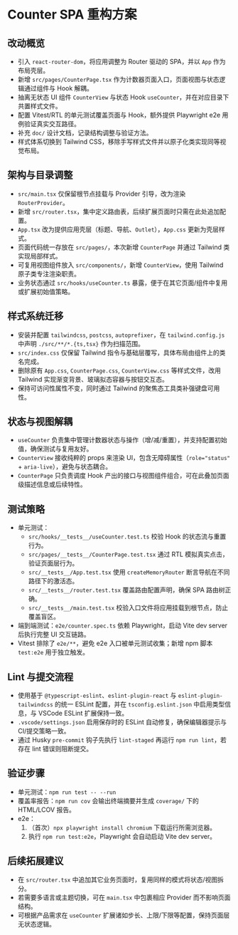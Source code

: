 # Counter SPA 重构方案

## 改动概览
- 引入 `react-router-dom`，将应用调整为 Router 驱动的 SPA，并以 `App` 作为布局壳层。
- 新增 `src/pages/CounterPage.tsx` 作为计数器页面入口，页面视图与状态逻辑通过组件与 Hook 解耦。
- 抽离无状态 UI 组件 `CounterView` 与状态 Hook `useCounter`，并在对应目录下共置样式文件。
- 配置 Vitest/RTL 的单元测试覆盖页面与 Hook，额外提供 Playwright e2e 用例验证真实交互路径。
- 补充 `doc/` 设计文档，记录结构调整与验证方法。
- 样式体系切换到 Tailwind CSS，移除手写样式文件并以原子化类实现同等视觉布局。

## 架构与目录调整
- `src/main.tsx` 仅保留根节点挂载与 Provider 引导，改为渲染 `RouterProvider`。
- 新增 `src/router.tsx`，集中定义路由表，后续扩展页面时只需在此处追加配置。
- `App.tsx` 改为提供应用壳层（标题、导航、`Outlet`），`App.css` 更新为壳层样式。
- 页面代码统一存放在 `src/pages/`，本次新增 `CounterPage` 并通过 Tailwind 类实现局部样式。
- 可复用视图组件放入 `src/components/`，新增 `CounterView`，使用 Tailwind 原子类专注渲染职责。
- 业务状态通过 `src/hooks/useCounter.ts` 暴露，便于在其它页面/组件中复用或扩展初始值策略。

## 样式系统迁移
- 安装并配置 `tailwindcss`, `postcss`, `autoprefixer`，在 `tailwind.config.js` 中声明 `./src/**/*.{ts,tsx}` 作为扫描范围。
- `src/index.css` 仅保留 Tailwind 指令与基础层覆写，具体布局由组件上的类名完成。
- 删除原有 `App.css`, `CounterPage.css`, `CounterView.css` 等样式文件，改用 Tailwind 实现渐变背景、玻璃拟态容器与按钮交互态。
- 保持可访问性属性不变，同时通过 Tailwind 的聚焦态工具类补强键盘可用性。

## 状态与视图解耦
- `useCounter` 负责集中管理计数器状态与操作（增/减/重置），并支持配置初始值，确保测试与复用友好。
- `CounterView` 接收纯粹的 props 来渲染 UI，包含无障碍属性（`role="status"` + `aria-live`），避免与状态耦合。
- `CounterPage` 只负责调度 Hook 产出的接口与视图组件组合，可在此叠加页面级描述信息或后续特性。

## 测试策略
- 单元测试：
  - `src/hooks/__tests__/useCounter.test.ts` 校验 Hook 的状态流与重置行为。
  - `src/pages/__tests__/CounterPage.test.tsx` 通过 RTL 模拟真实点击，验证页面层行为。
  - `src/__tests__/App.test.tsx` 使用 `createMemoryRouter` 断言导航在不同路径下的激活态。
  - `src/__tests__/router.test.tsx` 覆盖路由配置声明，确保 SPA 路由树正确。
  - `src/__tests__/main.test.tsx` 校验入口文件将应用挂载到根节点，防止覆盖盲区。
- 端到端测试：`e2e/counter.spec.ts` 依赖 Playwright，启动 Vite dev server 后执行完整 UI 交互链路。
- Vitest 排除了 `e2e/**`，避免 e2e 入口被单元测试收集；新增 npm 脚本 `test:e2e` 用于独立触发。

## Lint 与提交流程
- 使用基于 `@typescript-eslint`、`eslint-plugin-react` 与 `eslint-plugin-tailwindcss` 的统一 ESLint 配置，并在 `tsconfig.eslint.json` 中启用类型信息，与 VSCode ESLint 扩展保持一致。
- `.vscode/settings.json` 启用保存时的 ESLint 自动修复，确保编辑器提示与 CI/提交策略一致。
- 通过 Husky `pre-commit` 钩子先执行 `lint-staged` 再运行 `npm run lint`，若存在 lint 错误则阻断提交。

## 验证步骤
- 单元测试：`npm run test -- --run`
- 覆盖率报告：`npm run cov` 会输出终端摘要并生成 `coverage/` 下的 HTML/LCOV 报告。
- e2e：
  1. （首次）`npx playwright install chromium` 下载运行所需浏览器。
  2. 执行 `npm run test:e2e`，Playwright 会自动启动 Vite dev server。

## 后续拓展建议
- 在 `src/router.tsx` 中追加其它业务页面时，复用同样的模式将状态/视图拆分。
- 若需要多语言或主题切换，可在 `main.tsx` 中包裹相应 Provider 而不影响页面结构。
- 可根据产品需求在 `useCounter` 扩展诸如步长、上限/下限等配置，保持页面层无状态逻辑。
